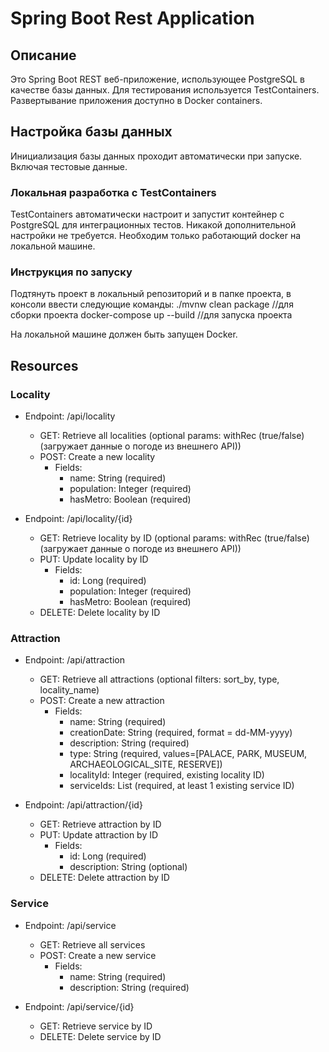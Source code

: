 # Spring Boot Rest Application

## Описание

Это Spring Boot REST веб-приложение, использующее PostgreSQL в качестве базы данных. Для тестирования используется TestContainers. Развертывание приложения доступно в Docker containers.

## Настройка базы данных

Инициализация базы данных проходит автоматически при запуске. Включая тестовые данные.

### Локальная разработка с TestContainers

TestContainers автоматически настроит и запустит контейнер с PostgreSQL для интеграционных тестов. Никакой дополнительной настройки не требуется. Необходим только работающий docker на локальной машине.

### Инструкция по запуску

Подтянуть проект в локальный репозиторий и в папке проекта, в консоли ввести следующие команды:
    ./mvnw clean package        //для сборки проекта
    docker-compose up --build   //для запуска проекта 

На локальной машине должен быть запущен Docker.

## Resources

### Locality

- Endpoint: /api/locality
    - GET: Retrieve all localities (optional params: withRec (true/false) (загружает данные о погоде из внешнего API))
    - POST: Create a new locality
        - Fields:
            - name: String (required)
            - population: Integer (required)
            - hasMetro: Boolean (required)

- Endpoint: /api/locality/{id}
    - GET: Retrieve locality by ID (optional params: withRec (true/false) (загружает данные о погоде из внешнего API))
    - PUT: Update locality by ID
        - Fields:
            - id: Long (required)
            - population: Integer (required)
            - hasMetro: Boolean (required)
    - DELETE: Delete locality by ID

### Attraction

- Endpoint: /api/attraction
    - GET: Retrieve all attractions (optional filters: sort_by, type, locality_name)
    - POST: Create a new attraction
        - Fields:
            - name: String (required)
            - creationDate: String (required, format = dd-MM-yyyy)
            - description: String (required)
            - type: String (required, values=[PALACE, PARK, MUSEUM, ARCHAEOLOGICAL_SITE, RESERVE])
            - localityId: Integer (required, existing locality ID)
            - serviceIds: List<Integer> (required, at least 1 existing service ID)

- Endpoint: /api/attraction/{id}
    - GET: Retrieve attraction by ID
    - PUT: Update attraction by ID
        - Fields:
            - id: Long (required)
            - description: String (optional)
    - DELETE: Delete attraction by ID

### Service

- Endpoint: /api/service
    - GET: Retrieve all services
    - POST: Create a new service
        - Fields:
            - name: String (required)
            - description: String (required)

- Endpoint: /api/service/{id}
    - GET: Retrieve service by ID
    - DELETE: Delete service by ID